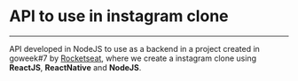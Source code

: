 # API to use in instagram clone

***

API developed in NodeJS to use as a backend in a project created in goweek#7 by [Rocketseat](https://rocketseat.com), where we create a instagram clone using **ReactJS**, **ReactNative** and **NodeJS**.
